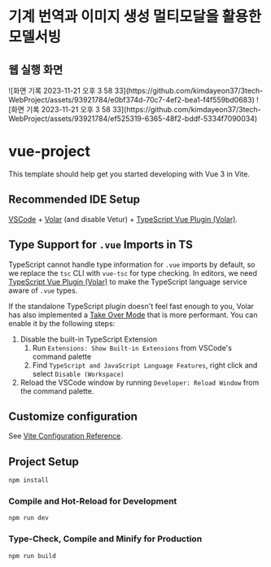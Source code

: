 # 기계 번역과 이미지 생성 멀티모달을 활용한 모델서빙 

## 웹 실행 화면
<p align=“center”>
    ![화면 기록 2023-11-21 오후 3 58 33](https://github.com/kimdayeon37/3tech-WebProject/assets/93921784/e0bf374d-70c7-4ef2-bea1-f4f559bd0683)
    ![화면 기록 2023-11-21 오후 3 58 33](https://github.com/kimdayeon37/3tech-WebProject/assets/93921784/ef525319-6365-48f2-bddf-5334f7090034)
  <kbd></kbd>
</p>


# vue-project

This template should help get you started developing with Vue 3 in Vite.

## Recommended IDE Setup

[VSCode](https://code.visualstudio.com/) + [Volar](https://marketplace.visualstudio.com/items?itemName=Vue.volar) (and disable Vetur) + [TypeScript Vue Plugin (Volar)](https://marketplace.visualstudio.com/items?itemName=Vue.vscode-typescript-vue-plugin).

## Type Support for `.vue` Imports in TS

TypeScript cannot handle type information for `.vue` imports by default, so we replace the `tsc` CLI with `vue-tsc` for type checking. In editors, we need [TypeScript Vue Plugin (Volar)](https://marketplace.visualstudio.com/items?itemName=Vue.vscode-typescript-vue-plugin) to make the TypeScript language service aware of `.vue` types.

If the standalone TypeScript plugin doesn't feel fast enough to you, Volar has also implemented a [Take Over Mode](https://github.com/johnsoncodehk/volar/discussions/471#discussioncomment-1361669) that is more performant. You can enable it by the following steps:

1. Disable the built-in TypeScript Extension
    1) Run `Extensions: Show Built-in Extensions` from VSCode's command palette
    2) Find `TypeScript and JavaScript Language Features`, right click and select `Disable (Workspace)`
2. Reload the VSCode window by running `Developer: Reload Window` from the command palette.

## Customize configuration

See [Vite Configuration Reference](https://vitejs.dev/config/).

## Project Setup

```sh
npm install
```

### Compile and Hot-Reload for Development

```sh
npm run dev
```

### Type-Check, Compile and Minify for Production

```sh
npm run build
```
